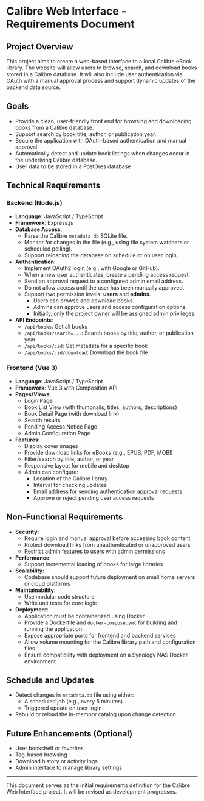 # Calibre Web Interface - Requirements Document

## Project Overview

This project aims to create a web-based interface to a local Calibre eBook library. The website will allow users to browse, search, and download books stored in a Calibre database. It will also include user authentication via OAuth with a manual approval process and support dynamic updates of the backend data source.

## Goals

- Provide a clean, user-friendly front end for browsing and downloading books from a Calibre database.
- Support search by book title, author, or publication year.
- Secure the application with OAuth-based authentication and manual approval.
- Automatically detect and update book listings when changes occur in the underlying Calibre database.
- User data to be stored in a PostGres database

## Technical Requirements

### Backend (Node.js)

- **Language**: JavaScript / TypeScript
- **Framework**: Express.js
- **Database Access**:
  - Parse the Calibre `metadata.db` SQLite file.
  - Monitor for changes in the file (e.g., using file system watchers or scheduled polling).
  - Support reloading the database on schedule or on user login.
- **Authentication**:
  - Implement OAuth2 login (e.g., with Google or GitHub).
  - When a new user authenticates, create a pending access request.
  - Send an approval request to a configured admin email address.
  - Do not allow access until the user has been manually approved.
  - Support two permission levels: **users** and **admins**.
    - Users can browse and download books.
    - Admins can approve users and access configuration options.
    - Initially, only the project owner will be assigned admin privileges.
- **API Endpoints**:
  - `/api/books`: Get all books
  - `/api/books?search=...`: Search books by title, author, or publication year
  - `/api/books/:id`: Get metadata for a specific book
  - `/api/books/:id/download`: Download the book file

### Frontend (Vue 3)

- **Language**: JavaScript / TypeScript
- **Framework**: Vue 3 with Composition API
- **Pages/Views**:
  - Login Page
  - Book List View (with thumbnails, titles, authors, descriptions)
  - Book Detail Page (with download link)
  - Search results
  - Pending Access Notice Page
  - Admin Configuration Page
- **Features**:
  - Display cover images
  - Provide download links for eBooks (e.g., EPUB, PDF, MOBI)
  - Filter/search by title, author, or year
  - Responsive layout for mobile and desktop
  - Admin can configure:
    - Location of the Calibre library
    - Interval for checking updates
    - Email address for sending authentication approval requests
    - Approve or reject pending user access requests

## Non-Functional Requirements

- **Security**:
  - Require login and manual approval before accessing book content
  - Protect download links from unauthenticated or unapproved users
  - Restrict admin features to users with admin permissions
- **Performance**:
  - Support incremental loading of books for large libraries
- **Scalability**:
  - Codebase should support future deployment on small home servers or cloud platforms
- **Maintainability**:
  - Use modular code structure
  - Write unit tests for core logic
- **Deployment**:
  - Application must be containerized using Docker
  - Provide a Dockerfile and `docker-compose.yml` for building and running the application
  - Expose appropriate ports for frontend and backend services
  - Allow volume mounting for the Calibre library path and configuration files
  - Ensure compatibility with deployment on a Synology NAS Docker environment

## Schedule and Updates

- Detect changes in `metadata.db` file using either:
  - A scheduled job (e.g., every 5 minutes)
  - Triggered update on user login
- Rebuild or reload the in-memory catalog upon change detection

## Future Enhancements (Optional)

- User bookshelf or favorites
- Tag-based browsing
- Download history or activity logs
- Admin interface to manage library settings

---
This document serves as the initial requirements definition for the Calibre Web Interface project. It will be revised as development progresses.
